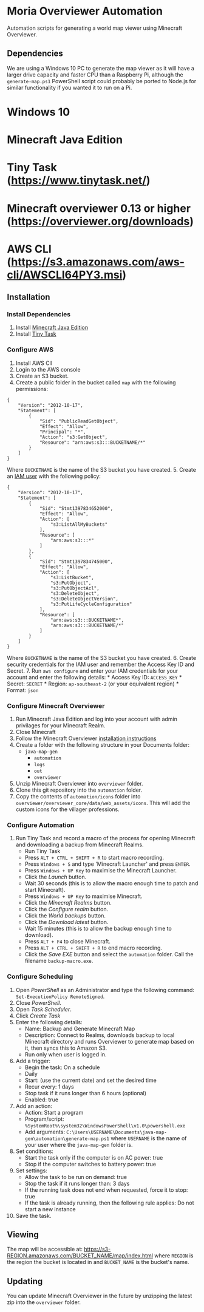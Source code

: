 # Moria Overviewer Automation

Automation scripts for generating a world map viewer using Minecraft Overviewer.

## Dependencies

We are using a Windows 10 PC to generate the map viewer as it will have a larger drive capacity and faster CPU than a Raspberry Pi, although the `generate-map.ps1` PowerShell script could probably be ported to Node.js for similar functionality if you wanted it to run on a Pi.

# Windows 10
# Minecraft Java Edition
# Tiny Task (https://www.tinytask.net/)
# Minecraft overviewer 0.13 or higher (https://overviewer.org/downloads)
# AWS CLI (https://s3.amazonaws.com/aws-cli/AWSCLI64PY3.msi)

## Installation

### Install Dependencies
1. Install [Minecraft Java Edition](https://www.minecraft.net/)
2. Install [Tiny Task](https://www.tinytask.net/)

### Configure AWS
1. Install AWS ClI
2. Login to the AWS console
3. Create an S3 bucket.
4. Create a public folder in the bucket called `map` with the following permissions:
```
{
    "Version": "2012-10-17",
    "Statement": [
        {
            "Sid": "PublicReadGetObject",
            "Effect": "Allow",
            "Principal": "*",
            "Action": "s3:GetObject",
            "Resource": "arn:aws:s3:::BUCKETNAME/*"
        }
    ]
}
```
Where `BUCKETNAME` is the name of the S3 bucket you have created.
5. Create an [IAM user](https://console.aws.amazon.com/iam/home?region=ap-southeast-2#/users) with the following policy:
```
{
    "Version": "2012-10-17",
    "Statement": [
        {
            "Sid": "Stmt1397834652000",
            "Effect": "Allow",
            "Action": [
                "s3:ListAllMyBuckets"
            ],
            "Resource": [
                "arn:aws:s3:::*"
            ]
        },
        {
            "Sid": "Stmt1397834745000",
            "Effect": "Allow",
            "Action": [
                "s3:ListBucket",
                "s3:PutObject",
                "s3:PutObjectAcl",
                "s3:DeleteObject",
                "s3:DeleteObjectVersion",
                "s3:PutLifeCycleConfiguration"
            ],
            "Resource": [
                "arn:aws:s3:::BUCKETNAME*",
                "arn:aws:s3:::BUCKETNAME/*"
            ]
        }
    ]
}
```
Where `BUCKETNAME` is the name of the S3 bucket you have created.
6. Create security credentials for the IAM user and remember the Access Key ID and Secret.
7. Run `aws configure` and enter your IAM credentials for your account and enter the following details:
    * Access Key ID: `ACCESS_KEY`
    * Secret: `SECRET`
    * Region: `ap-southeast-2` (or your equivalent region)
    * Format: `json`

### Configure Minecraft Overviewer
1. Run Minecraft Java Edition and log into your account  with admin privilages for your Minecraft Realm.
2. Close Minecraft
3. Follow the Minecraft Overviewer [installation instructions](http://docs.overviewer.org/en/latest/installing/#windows)
4. Create a folder with the following structure in your Documents folder:
    * `java-map-gen`
        * `automation`
        * `logs`
        * `out`
        * `overviewer`
5. Unzip Minecraft Overviewer into `overviewer` folder.
6. Clone this git repository into the `automation` folder.
7. Copy the contents of `automation/icons` folder into `overviewer/overviewer_core/data/web_assets/icons`. This will add the custom icons for the villager professions. 

### Configure Automation
1. Run Tiny Task and record a macro of the process for opening Minecraft and downloading a backup from Minecraft Realms.
    * Run Tiny Task
    * Press `ALT + CTRL + SHIFT + R` to start macro recording.
    * Press `Windows + S` and type 'Minecraft Launcher' and press `ENTER`.
    * Press `Windows + UP Key` to maximise the Minecraft Launcher.
    * Click the *Launch* button.
    * Wait 30 seconds (this is to allow the macro enough time to patch and start Minecraft).
    * Press `Windows + UP Key` to maximise Minecraft.
    * Click the *Minecraft Realms* button.
    * Click the *Configure realm* button.
    * Click the *World backups* button.
    * Click the *Download latest* button.
    * Wait 15 minutes (this is to allow the backup enough time to download).
    * Press `ALT + F4` to close Minecraft.
    * Press `ALT + CTRL + SHIFT + R` to end macro recording.
    * Click the *Save EXE* button and select the `automation` folder. Call the filename `backup-macro.exe`.

### Configure Scheduling
1. Open *PowerShell* as an Administrator and type the following command: `Set-ExecutionPolicy RemoteSigned`.
2. Close *PowerShell*.
3. Open *Task Scheduler*.
4. Click *Create Task*
5. Enter the following details:
    * Name: Backup and Generate Minecraft Map
    * Description: Connect to Realms, downloads backup to local Minecraft directory and runs Overviewer to generate map based on it, then syncs this to Amazon S3.
    * Run only when user is logged in.
6. Add a trigger:
    * Begin the task: On a schedule
    * Daily
    * Start: (use the current date) and set the desired time
    * Recur every: 1 days
    * Stop task if it runs longer than 6 hours (optional)
    * Enabled: true
7. Add an action:
    * Action: Start a program
    * Program/script: `%SystemRoot%\system32\WindowsPowerShell\v1.0\powershell.exe`
    * Add arguments: `C:\Users\USERNAME\Documents\java-map-gen\automation\generate-map.ps1` where `USERNAME` is the name of your user where the `java-map-gen` folder is.
8. Set conditions:
    * Start the task only if the computer is on AC power: true
    * Stop if the computer switches to battery power: true
9. Set settings:
    * Allow the task to be run on demand: true
    * Stop the task if it runs longer than: 3 days
    * If the running task does not end when requested, force it to stop: true
    * If the task is already running, then the following rule applies: Do not start a new instance
10. Save the task.

## Viewing

The map will be accessible at: https://s3-REGION.amazonaws.com/BUCKET_NAME/map/index.html where `REGION` is the region the bucket is located in and `BUCKET_NAME` is the bucket's name.

## Updating

You can update Minecraft Overviewer in the future by unzipping the latest zip into the `overviewer` folder.